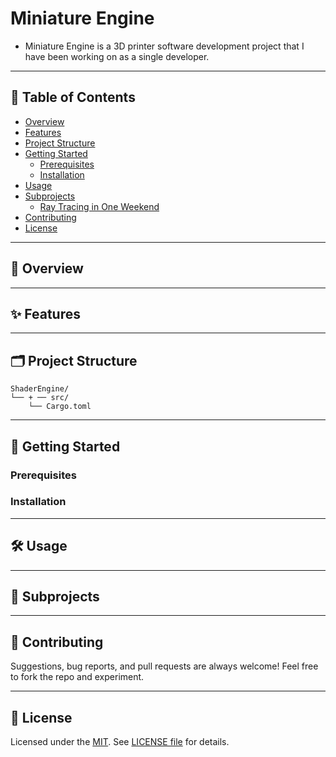 # Miniature Engine
 - Miniature Engine is a 3D printer software development project that I have been working on as a single developer.

---

## 🧭 Table of Contents

- [Overview](#-overview)
- [Features](#-features)
- [Project Structure](#-project-structure)
- [Getting Started](#-getting-started)
    - [Prerequisites](#prerequisites)
    - [Installation](#installation)
- [Usage](#-usage)
- [Subprojects](#-subprojects)
    - [Ray Tracing in One Weekend](#-ray-tracing-in-one-weekend)
- [Contributing](#-contributing)
- [License](#-license)

---

## 📌 Overview

---

## ✨ Features

---

## 🗂 Project Structure

```
ShaderEngine/
└── + ── src/
    └── Cargo.toml
```

---

## 🚀 Getting Started

### Prerequisites
### Installation

---

## 🛠 Usage

---

## 📌 Subprojects

---

## 🤝 Contributing

Suggestions, bug reports, and pull requests are always welcome! Feel free to fork the repo and experiment.

---

## 📜 License

Licensed under the [MIT](https://choosealicense.com/licenses/mit/). See [LICENSE file](LICENSE) for details.

